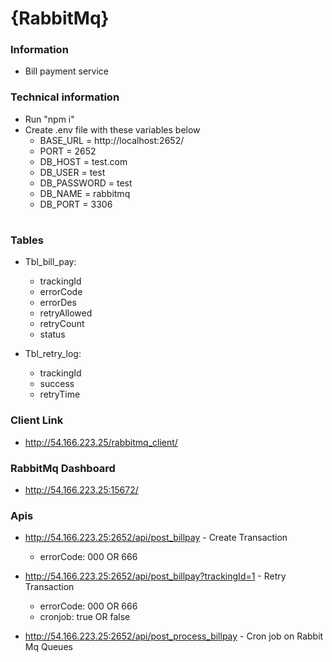 # {RabbitMq} #

### Information ####
* Bill payment service

### Technical information ###

* Run "npm i"
* Create .env file with these variables below
    - BASE_URL = http://localhost:2652/
    - PORT = 2652
    - DB_HOST = test.com
    - DB_USER = test
    - DB_PASSWORD = test
    - DB_NAME = rabbitmq
    - DB_PORT = 3306

# 
### Tables ###

* Tbl_bill_pay:
    - trackingId
    - errorCode
    - errorDes
    - retryAllowed
    - retryCount
    - status

* Tbl_retry_log:
    - trackingId
    - success
    - retryTime



### Client Link ###
* http://54.166.223.25/rabbitmq_client/

### RabbitMq Dashboard ###
* http://54.166.223.25:15672/

### Apis ###
* http://54.166.223.25:2652/api/post_billpay - Create Transaction
    - errorCode: 000 OR 666

* http://54.166.223.25:2652/api/post_billpay?trackingId=1 - Retry Transaction
    - errorCode: 000 OR 666
    - cronjob: true OR false

* http://54.166.223.25:2652/api/post_process_billpay - Cron job on Rabbit Mq Queues
